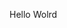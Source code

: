 Hello Wolrd





































































































































































































































































































































































































































































































































































































































































































































































































































































































































































































































































































































































































































































































































